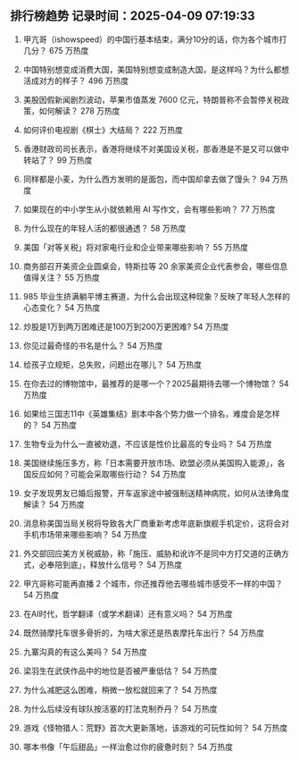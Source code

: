 
## 排行榜趋势 记录时间：2025-04-09 07:19:33
  
  1. 甲亢哥（ishowspeed）的中国行基本结束，满分10分的话，你为各个城市打几分？ 675 万热度
    
  2. 中国特别想变成消费大国，美国特别想变成制造大国，是这样吗？为什么都想活成对方的样子？ 496 万热度
    
  3. 美股因假新闻剧烈波动，苹果市值蒸发 7600 亿元，特朗普称不会暂停关税政策，如何解读？ 278 万热度
    
  4. 如何评价电视剧《棋士》大结局？ 222 万热度
    
  5. 香港财政司司长表示，香港将继续不对美国设关税，那香港是不是又可以做中转站了？ 99 万热度
    
  6. 同样都是小麦，为什么西方发明的是面包，而中国却拿去做了馒头？ 94 万热度
    
  7. 如果现在的中小学生从小就依赖用 AI 写作文，会有哪些影响？ 77 万热度
    
  8. 为什么现在的年轻人活的都很通透？ 58 万热度
    
  9. 美国「对等关税」将对家电行业和企业带来哪些影响？ 55 万热度
    
  10. 商务部召开美资企业圆桌会，特斯拉等 20 余家美资企业代表参会，哪些信息值得关注？ 55 万热度
    
  11. 985 毕业生挤满躺平博主赛道，为什么会出现这种现象？反映了年轻人怎样的心态变化？ 54 万热度
    
  12. 炒股是1万到两万困难还是100万到200万更困难? 54 万热度
    
  13. 你见过最奇怪的书名是什么？ 54 万热度
    
  14. 给孩子立规矩，总失败，问题出在哪儿？ 54 万热度
    
  15. 在你去过的博物馆中，最推荐的是哪一个？2025最期待去哪一个博物馆？ 54 万热度
    
  16. 如果给三国志11中《英雄集结》剧本中各个势力做一个排名，难度会是怎样的？ 54 万热度
    
  17. 生物专业为什么一直被劝退，不应该是性价比最高的专业吗？ 54 万热度
    
  18. 美国继续施压多方，称「日本需要开放市场、欧盟必须从美国购入能源」，各国反应如何？可能会采取哪些行动？ 54 万热度
    
  19. 女子发现男友已婚后报警，开车返家途中被强制送精神病院，如何从法律角度解读？ 54 万热度
    
  20. 消息称美国当局关税将导致各大厂商重新考虑年底新旗舰手机定价，这将会对手机市场带来哪些影响？ 54 万热度
    
  21. 外交部回应美方关税威胁，称「施压、威胁和讹诈不是同中方打交道的正确方式，必奉陪到底」，释放什么信号？ 54 万热度
    
  22. 甲亢哥称可能再直播 2 个城市，你还推荐他去哪些城市感受不一样的中国？ 54 万热度
    
  23. 在AI时代，哲学翻译（或学术翻译）还有意义吗？ 54 万热度
    
  24. 既然骑摩托车很多骨折的，为啥大家还是热衷摩托车出行？ 54 万热度
    
  25. 九寨沟真的有这么美吗？ 54 万热度
    
  26. 梁羽生在武侠作品中的地位是否被严重低估？ 54 万热度
    
  27. 为什么减肥这么困难，稍微一放松就回来了？ 54 万热度
    
  28. 为什么后续没有球队按活塞的打法克制乔丹？ 54 万热度
    
  29. 游戏《怪物猎人：荒野》首次大更新落地，该游戏的可玩性如何？ 54 万热度
    
  30. 哪本书像「午后甜品」一样治愈过你的疲惫时刻？ 54 万热度
    